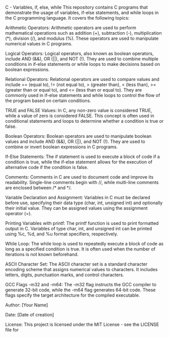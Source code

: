 C - Variables, if, else, while
This repository contains C programs that demonstrate the usage of variables, if-else statements, and while loops in the C programming language. It covers the following topics:

Arithmetic Operators:
Arithmetic operators are used to perform mathematical operations such as addition (+), subtraction (-), multiplication (*), division (/), and modulus (%). These operators are used to manipulate numerical values in C programs.

Logical Operators:
Logical operators, also known as boolean operators, include AND (&&), OR (||), and NOT (!). They are used to combine multiple conditions in if-else statements or while loops to make decisions based on boolean expressions.

Relational Operators:
Relational operators are used to compare values and include == (equal to), != (not equal to), > (greater than), < (less than), >= (greater than or equal to), and <= (less than or equal to). They are commonly used in if-else statements and while loops to control the flow of the program based on certain conditions.

TRUE and FALSE Values:
In C, any non-zero value is considered TRUE, while a value of zero is considered FALSE. This concept is often used in conditional statements and loops to determine whether a condition is true or false.

Boolean Operators:
Boolean operators are used to manipulate boolean values and include AND (&&), OR (||), and NOT (!). They are used to combine or invert boolean expressions in C programs.

If-Else Statements:
The if statement is used to execute a block of code if a condition is true, while the if-else statement allows for the execution of alternative code if the condition is false.

Comments:
Comments in C are used to document code and improve its readability. Single-line comments begin with //, while multi-line comments are enclosed between /* and */.

Variable Declaration and Assignment:
Variables in C must be declared before use, specifying their data type (char, int, unsigned int) and optionally their initial value. They can be assigned values using the assignment operator (=).

Printing Variables with printf:
The printf function is used to print formatted output in C. Variables of type char, int, and unsigned int can be printed using %c, %d, and %u format specifiers, respectively.

While Loop:
The while loop is used to repeatedly execute a block of code as long as a specified condition is true. It is often used when the number of iterations is not known beforehand.

ASCII Character Set:
The ASCII character set is a standard character encoding scheme that assigns numerical values to characters. It includes letters, digits, punctuation marks, and control characters.

GCC Flags -m32 and -m64:
The -m32 flag instructs the GCC compiler to generate 32-bit code, while the -m64 flag generates 64-bit code. These flags specify the target architecture for the compiled executable.

Author:
[Your Name]

Date:
[Date of creation]

License:
This project is licensed under the MIT License - see the LICENSE file for 
